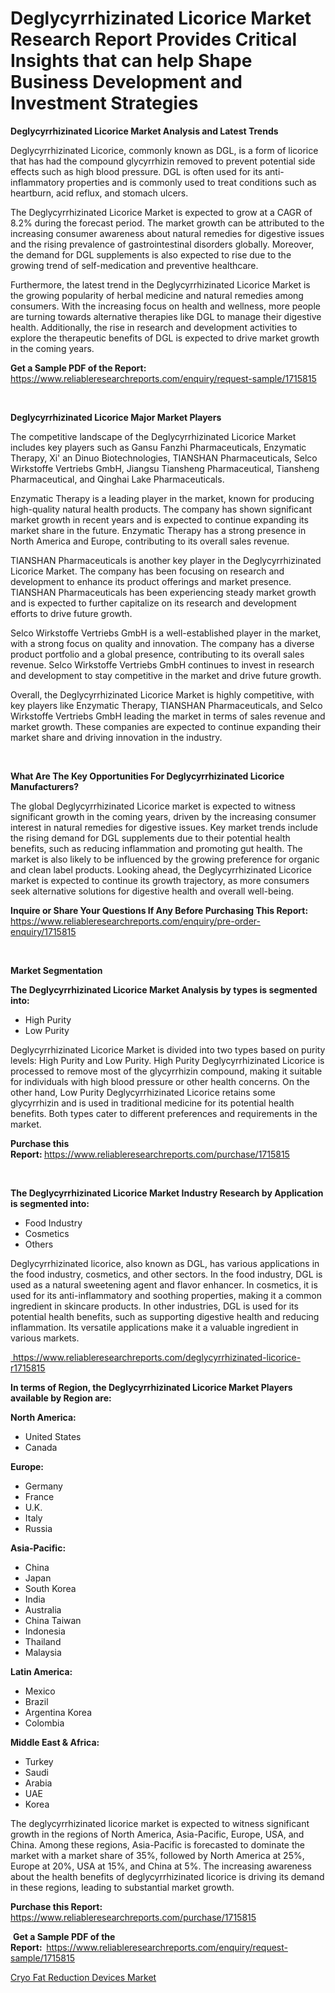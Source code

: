 <p><h1>Deglycyrrhizinated Licorice Market Research Report Provides Critical Insights that can help Shape Business Development and Investment Strategies</h1></p><p><strong>Deglycyrrhizinated Licorice Market Analysis and Latest Trends</strong></p>
<p><p>Deglycyrrhizinated Licorice, commonly known as DGL, is a form of licorice that has had the compound glycyrrhizin removed to prevent potential side effects such as high blood pressure. DGL is often used for its anti-inflammatory properties and is commonly used to treat conditions such as heartburn, acid reflux, and stomach ulcers.</p><p>The Deglycyrrhizinated Licorice Market is expected to grow at a CAGR of 8.2% during the forecast period. The market growth can be attributed to the increasing consumer awareness about natural remedies for digestive issues and the rising prevalence of gastrointestinal disorders globally. Moreover, the demand for DGL supplements is also expected to rise due to the growing trend of self-medication and preventive healthcare.</p><p>Furthermore, the latest trend in the Deglycyrrhizinated Licorice Market is the growing popularity of herbal medicine and natural remedies among consumers. With the increasing focus on health and wellness, more people are turning towards alternative therapies like DGL to manage their digestive health. Additionally, the rise in research and development activities to explore the therapeutic benefits of DGL is expected to drive market growth in the coming years.</p></p>
<p><strong>Get a Sample PDF of the Report:&nbsp;</strong> <a href="https://www.reliableresearchreports.com/enquiry/request-sample/1715815">https://www.reliableresearchreports.com/enquiry/request-sample/1715815</a></p>
<p>&nbsp;</p>
<p><strong>Deglycyrrhizinated Licorice Major Market Players</strong></p>
<p><p>The competitive landscape of the Deglycyrrhizinated Licorice Market includes key players such as Gansu Fanzhi Pharmaceuticals, Enzymatic Therapy, Xi' an Dinuo Biotechnologies, TIANSHAN Pharmaceuticals, Selco Wirkstoffe Vertriebs GmbH, Jiangsu Tiansheng Pharmaceutical, Tiansheng Pharmaceutical, and Qinghai Lake Pharmaceuticals.</p><p>Enzymatic Therapy is a leading player in the market, known for producing high-quality natural health products. The company has shown significant market growth in recent years and is expected to continue expanding its market share in the future. Enzymatic Therapy has a strong presence in North America and Europe, contributing to its overall sales revenue.</p><p>TIANSHAN Pharmaceuticals is another key player in the Deglycyrrhizinated Licorice Market. The company has been focusing on research and development to enhance its product offerings and market presence. TIANSHAN Pharmaceuticals has been experiencing steady market growth and is expected to further capitalize on its research and development efforts to drive future growth.</p><p>Selco Wirkstoffe Vertriebs GmbH is a well-established player in the market, with a strong focus on quality and innovation. The company has a diverse product portfolio and a global presence, contributing to its overall sales revenue. Selco Wirkstoffe Vertriebs GmbH continues to invest in research and development to stay competitive in the market and drive future growth.</p><p>Overall, the Deglycyrrhizinated Licorice Market is highly competitive, with key players like Enzymatic Therapy, TIANSHAN Pharmaceuticals, and Selco Wirkstoffe Vertriebs GmbH leading the market in terms of sales revenue and market growth. These companies are expected to continue expanding their market share and driving innovation in the industry.</p></p>
<p>&nbsp;</p>
<p><strong>What Are The Key Opportunities For Deglycyrrhizinated Licorice Manufacturers?</strong></p>
<p><p>The global Deglycyrrhizinated Licorice market is expected to witness significant growth in the coming years, driven by the increasing consumer interest in natural remedies for digestive issues. Key market trends include the rising demand for DGL supplements due to their potential health benefits, such as reducing inflammation and promoting gut health. The market is also likely to be influenced by the growing preference for organic and clean label products. Looking ahead, the Deglycyrrhizinated Licorice market is expected to continue its growth trajectory, as more consumers seek alternative solutions for digestive health and overall well-being.</p></p>
<p><strong>Inquire or Share Your Questions If Any Before Purchasing This Report:</strong> <a href="https://www.reliableresearchreports.com/enquiry/pre-order-enquiry/1715815">https://www.reliableresearchreports.com/enquiry/pre-order-enquiry/1715815</a></p>
<p>&nbsp;</p>
<p><strong>Market Segmentation</strong></p>
<p><strong>The Deglycyrrhizinated Licorice Market Analysis by types is segmented into:</strong></p>
<p><ul><li>High Purity</li><li>Low Purity</li></ul></p>
<p><p>Deglycyrrhizinated Licorice Market is divided into two types based on purity levels: High Purity and Low Purity. High Purity Deglycyrrhizinated Licorice is processed to remove most of the glycyrrhizin compound, making it suitable for individuals with high blood pressure or other health concerns. On the other hand, Low Purity Deglycyrrhizinated Licorice retains some glycyrrhizin and is used in traditional medicine for its potential health benefits. Both types cater to different preferences and requirements in the market.</p></p>
<p><strong>Purchase this Report:&nbsp;</strong><a href="https://www.reliableresearchreports.com/purchase/1715815">https://www.reliableresearchreports.com/purchase/1715815</a></p>
<p>&nbsp;</p>
<p><strong>The Deglycyrrhizinated Licorice Market Industry Research by Application is segmented into:</strong></p>
<p><ul><li>Food Industry</li><li>Cosmetics</li><li>Others</li></ul></p>
<p><p>Deglycyrrhizinated licorice, also known as DGL, has various applications in the food industry, cosmetics, and other sectors. In the food industry, DGL is used as a natural sweetening agent and flavor enhancer. In cosmetics, it is used for its anti-inflammatory and soothing properties, making it a common ingredient in skincare products. In other industries, DGL is used for its potential health benefits, such as supporting digestive health and reducing inflammation. Its versatile applications make it a valuable ingredient in various markets.</p></p>
<p><a href="https://www.reliableresearchreports.com/deglycyrrhizinated-licorice-r1715815">&nbsp;https://www.reliableresearchreports.com/deglycyrrhizinated-licorice-r1715815</a></p>
<p><strong>In terms of Region, the Deglycyrrhizinated Licorice Market Players available by Region are:</strong></p>
<p>
    <p> <strong> North America: </strong>
        <ul>
            <li>United States</li>
            <li>Canada</li>
        </ul>
        </p> 
    <p> <strong> Europe: </strong>
        <ul>
            <li>Germany</li>
            <li>France</li>
            <li>U.K.</li>
            <li>Italy</li>
            <li>Russia</li>
        </ul>
        </p> 
    <p> <strong> Asia-Pacific: </strong>
        <ul>
            <li>China</li>
            <li>Japan</li>
            <li>South Korea</li>
            <li>India</li>
            <li>Australia</li>
            <li>China Taiwan</li>
            <li>Indonesia</li>
            <li>Thailand</li>
            <li>Malaysia</li>
        </ul>
        </p> 
    <p> <strong> Latin America: </strong>
        <ul>
            <li>Mexico</li>
            <li>Brazil</li>
            <li>Argentina Korea</li>
            <li>Colombia</li>
        </ul>
        </p> 
    <p> <strong> Middle East & Africa: </strong>
        <ul>
            <li>Turkey</li>
            <li>Saudi</li>
            <li>Arabia</li>
            <li>UAE</li>
            <li>Korea</li>
        </ul>
    </p>
    </p>
<p><p>The deglycyrrhizinated licorice market is expected to witness significant growth in the regions of North America, Asia-Pacific, Europe, USA, and China. Among these regions, Asia-Pacific is forecasted to dominate the market with a market share of 35%, followed by North America at 25%, Europe at 20%, USA at 15%, and China at 5%. The increasing awareness about the health benefits of deglycyrrhizinated licorice is driving its demand in these regions, leading to substantial market growth.</p></p>
<p><strong>Purchase this Report: </strong><a href="https://www.reliableresearchreports.com/purchase/1715815">https://www.reliableresearchreports.com/purchase/1715815</a></p>
<p>&nbsp;<strong>Get a Sample PDF of the Report:&nbsp;&nbsp;</strong><a href="https://www.reliableresearchreports.com/enquiry/request-sample/1715815">https://www.reliableresearchreports.com/enquiry/request-sample/1715815</a></p>
<p><strong></strong></p>
<p><p><a href="https://view.publitas.com/reportprime-1/cryo-fat-reduction-devices-market-analysis-its-cagr-market-segmentation-and-global-industry-overview/">Cryo Fat Reduction Devices Market</a></p></p>